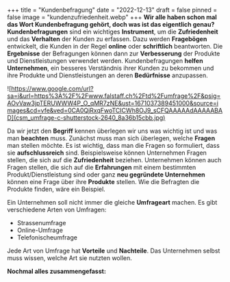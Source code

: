 +++
title = "Kundenbefragung"
date = "2022-12-13"
draft = false
pinned = false
image = "kundenzufriedenheit.webp"
+++
**Wir alle haben schon mal das Wort Kundenbefragung gehört, doch was ist das eigentlich genau?**\
**Kundenbefragungen** sind ein wichtiges **Instrument**, um die **Zufriedenheit** und das **Verhalten** der Kunden zu erfassen. Dazu werden **Fragebögen** entwickelt, die Kunden in der Regel **online** oder **schriftlich** beantworten. Die **Ergebnisse** der Befragungen können dann zur **Verbesserung** der Produkte und Dienstleistungen verwendet werden. Kundenbefragungen **helfen Unternehmen**, ein besseres Verständnis ihrer Kunden zu bekommen und ihre Produkte und Dienstleistungen an deren **Bedürfnisse** anzupassen.

![https://www.google.com/url?sa=i&url=https%3A%2F%2Fwww.falstaff.ch%2Ftd%2Fumfrage%2F&psig=AOvVaw3jpTERUWWW4P_O_qMR7zNE&ust=1671037389451000&source=images&cd=vfe&ved=0CA0QjRxqFwoTCICWh8OJ9_sCFQAAAAAdAAAAABAD](csm_umfrage-c-shutterstock-2640_8a36b15cbb.jpg)

Da wir jetzt den **Begriff** kennen überlegen wir uns was wichtig ist und was man **beachten** muss.﻿ Zunächst muss man sich überlegen, welche **Fragen** man stellen möchte. Es ist wichtig, dass man die Fragen so formuliert, dass sie **aufschlussreich** sind. Beispielsweise können Unternehmen Fragen stellen, die sich auf die **Zufriedenheit** beziehen. Unternehmen können auch Fragen stellen, die sich auf die **Erfahrungen** mit einem bestimmten Produkt/Dienstleistung sind oder ganz **neu gegründete Unternehmen** können eine Frage über ihre **Produkte** stellen. Wie die Befragten die Produkte finden, wäre ein Beispiel﻿.

Ein Unternehmen soll nicht immer die gleiche **Umfrageart** machen. Es gibt verschiedene Arten von Umfragen:

* S﻿trassenumfrage
* O﻿nline-Umfrage
* T﻿elefonischeumfrage

Jede Art von Umfrage hat **Vorteile** und **Nachteile**. Das Unternehmen selbst muss wissen, welche Art sie nutzten wollen.

**N﻿ochmal alles zusammengefasst:**